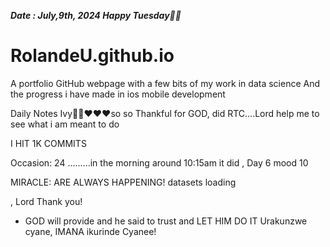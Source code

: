 ***Date : July,9th, 2024 Happy Tuesday🫶🏾***
# RolandeU.github.io
 
A portfolio GitHub webpage with a few bits of my work in data science
And the progress i have made in ios mobile development 

Daily Notes
Ivy🙌🏽❤️❤️❤️so so Thankful for GOD, did RTC....Lord help me to see what i am meant to do

I HIT 1K COMMITS


Occasion: 24
.........in the morning around 10:15am it did , Day 6 mood 10 

MIRACLE: ARE ALWAYS HAPPENING!
 datasets loading

, Lord Thank you!

- GOD will provide and he said to trust and LET HIM DO IT
Urakunzwe cyane, IMANA ikurinde Cyanee!





